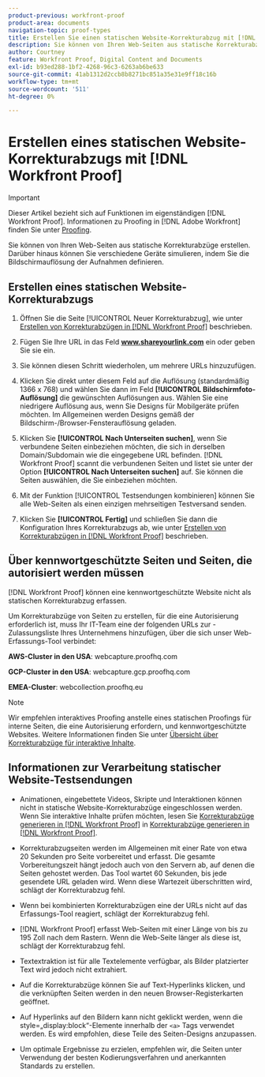 ```yaml
---
product-previous: workfront-proof
product-area: documents
navigation-topic: proof-types
title: Erstellen Sie einen statischen Website-Korrekturabzug mit [!DNL Workfront Proof]
description: Sie können von Ihren Web-Seiten aus statische Korrekturabzüge erstellen. Darüber hinaus können Sie verschiedene Geräte simulieren, indem Sie die Bildschirmauflösung der Aufnahmen definieren.
author: Courtney
feature: Workfront Proof, Digital Content and Documents
exl-id: b93ed288-1bf2-4268-96c3-6263ab6be633
source-git-commit: 41ab1312d2ccb8b8271bc851a35e31e9ff18c16b
workflow-type: tm+mt
source-wordcount: '511'
ht-degree: 0%

---
```


# Erstellen eines statischen Website-Korrekturabzugs mit [!DNL Workfront Proof]

>[!IMPORTANT]
>
>Dieser Artikel bezieht sich auf Funktionen im eigenständigen [!DNL Workfront Proof]. Informationen zu Proofing in [!DNL Adobe Workfront] finden Sie unter [Proofing](../../../review-and-approve-work/proofing/proofing.md).

Sie können von Ihren Web-Seiten aus statische Korrekturabzüge erstellen. Darüber hinaus können Sie verschiedene Geräte simulieren, indem Sie die Bildschirmauflösung der Aufnahmen definieren.

## Erstellen eines statischen Website-Korrekturabzugs

1. Öffnen Sie die Seite [!UICONTROL Neuer Korrekturabzug], wie unter [Erstellen von Korrekturabzügen in [!DNL Workfront Proof]](../../../workfront-proof/wp-work-proofsfiles/create-proofs-and-files/generate-proofs.md) beschrieben.
1. Fügen Sie Ihre URL in das Feld **www.shareyourlink.com** ein oder geben Sie sie ein.
1. Sie können diesen Schritt wiederholen, um mehrere URLs hinzuzufügen.
1. Klicken Sie direkt unter diesem Feld auf die Auflösung (standardmäßig 1366 x 768) und wählen Sie dann im Feld **[!UICONTROL Bildschirmfoto-Auflösung]** die gewünschten Auflösungen aus.
Wählen Sie eine niedrigere Auflösung aus, wenn Sie Designs für Mobilgeräte prüfen möchten. Im Allgemeinen werden Designs gemäß der Bildschirm-/Browser-Fensterauflösung geladen.

1. Klicken Sie **[!UICONTROL Nach Unterseiten suchen]**, wenn Sie verbundene Seiten einbeziehen möchten, die sich in derselben Domain/Subdomain wie die eingegebene URL befinden.
   [!DNL Workfront Proof] scannt die verbundenen Seiten und listet sie unter der Option **[!UICONTROL Nach Unterseiten suchen]** auf. Sie können die Seiten auswählen, die Sie einbeziehen möchten.

1. Mit der Funktion [!UICONTROL Testsendungen kombinieren] können Sie alle Web-Seiten als einen einzigen mehrseitigen Testversand senden.
1. Klicken Sie **[!UICONTROL Fertig]** und schließen Sie dann die Konfiguration Ihres Korrekturabzugs ab, wie unter [Erstellen von Korrekturabzügen in [!DNL Workfront Proof]](../../../workfront-proof/wp-work-proofsfiles/create-proofs-and-files/generate-proofs.md) beschrieben.

## Über kennwortgeschützte Seiten und Seiten, die autorisiert werden müssen

[!DNL Workfront Proof] können eine kennwortgeschützte Website nicht als statischen Korrekturabzug erfassen.

Um Korrekturabzüge von Seiten zu erstellen, für die eine Autorisierung erforderlich ist, muss Ihr IT-Team eine der folgenden URLs zur -Zulassungsliste Ihres Unternehmens hinzufügen, über die sich unser Web-Erfassungs-Tool verbindet:

**AWS-Cluster in den USA**: webcapture.proofhq.com

**GCP-Cluster in den USA**: webcapture.gcp.proofhq.com

**EMEA-Cluster**: webcollection.proofhq.eu

>[!NOTE]
>
>Wir empfehlen interaktives Proofing anstelle eines statischen Proofings für interne Seiten, die eine Autorisierung erfordern, und kennwortgeschützte Websites. Weitere Informationen finden Sie unter [Übersicht über Korrekturabzüge für interaktive Inhalte](../../../review-and-approve-work/proofing/proofing-overview/interactive-content-proofs.md).

## Informationen zur Verarbeitung statischer Website-Testsendungen

* Animationen, eingebettete Videos, Skripte und Interaktionen können nicht in statische Website-Korrekturabzüge eingeschlossen werden. Wenn Sie interaktive Inhalte prüfen möchten, lesen Sie [Korrekturabzüge generieren in [!DNL Workfront Proof]](../../../workfront-proof/wp-work-proofsfiles/create-proofs-and-files/generate-proofs.md) in [Korrekturabzüge generieren in [!DNL Workfront Proof]](../../../workfront-proof/wp-work-proofsfiles/create-proofs-and-files/generate-proofs.md).

* Korrekturabzugseiten werden im Allgemeinen mit einer Rate von etwa 20 Sekunden pro Seite vorbereitet und erfasst. Die gesamte Vorbereitungszeit hängt jedoch auch von den Servern ab, auf denen die Seiten gehostet werden. Das Tool wartet 60 Sekunden, bis jede gesendete URL geladen wird. Wenn diese Wartezeit überschritten wird, schlägt der Korrekturabzug fehl.
* Wenn bei kombinierten Korrekturabzügen eine der URLs nicht auf das Erfassungs-Tool reagiert, schlägt der Korrekturabzug fehl.
* [!DNL Workfront Proof] erfasst Web-Seiten mit einer Länge von bis zu 195 Zoll nach dem Rastern. Wenn die Web-Seite länger als diese ist, schlägt der Korrekturabzug fehl.
* Textextraktion ist für alle Textelemente verfügbar, als Bilder platzierter Text wird jedoch nicht extrahiert.
* Auf die Korrekturabzüge können Sie auf Text-Hyperlinks klicken, und die verknüpften Seiten werden in den neuen Browser-Registerkarten geöffnet.
* Auf Hyperlinks auf den Bildern kann nicht geklickt werden, wenn die style=„display:block“-Elemente innerhalb der `<a>` Tags verwendet werden. Es wird empfohlen, diese Teile des Seiten-Designs anzupassen.
* Um optimale Ergebnisse zu erzielen, empfehlen wir, die Seiten unter Verwendung der besten Kodierungsverfahren und anerkannten Standards zu erstellen.

